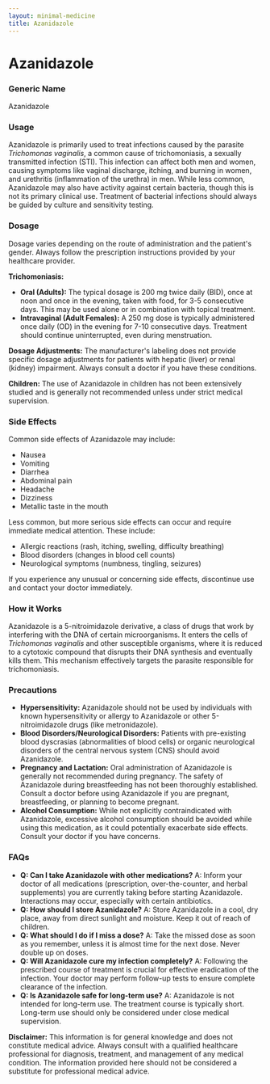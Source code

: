 ```yaml
---
layout: minimal-medicine
title: Azanidazole
---
```


# Azanidazole
### Generic Name
Azanidazole

### Usage
Azanidazole is primarily used to treat infections caused by the parasite *Trichomonas vaginalis*, a common cause of trichomoniasis, a sexually transmitted infection (STI).  This infection can affect both men and women, causing symptoms like vaginal discharge, itching, and burning in women, and urethritis (inflammation of the urethra) in men.  While less common, Azanidazole may also have activity against certain bacteria, though this is not its primary clinical use.  Treatment of bacterial infections should always be guided by culture and sensitivity testing.

### Dosage
Dosage varies depending on the route of administration and the patient's gender.  Always follow the prescription instructions provided by your healthcare provider.

**Trichomoniasis:**

* **Oral (Adults):**  The typical dosage is 200 mg twice daily (BID), once at noon and once in the evening, taken with food, for 3-5 consecutive days.  This may be used alone or in combination with topical treatment.
* **Intravaginal (Adult Females):** A 250 mg dose is typically administered once daily (OD) in the evening for 7-10 consecutive days.  Treatment should continue uninterrupted, even during menstruation.

**Dosage Adjustments:**  The manufacturer's labeling does not provide specific dosage adjustments for patients with hepatic (liver) or renal (kidney) impairment.  Always consult a doctor if you have these conditions.

**Children:**  The use of Azanidazole in children has not been extensively studied and is generally not recommended unless under strict medical supervision.

### Side Effects
Common side effects of Azanidazole may include:

* Nausea
* Vomiting
* Diarrhea
* Abdominal pain
* Headache
* Dizziness
* Metallic taste in the mouth

Less common, but more serious side effects can occur and require immediate medical attention.  These include:

* Allergic reactions (rash, itching, swelling, difficulty breathing)
* Blood disorders (changes in blood cell counts)
* Neurological symptoms (numbness, tingling, seizures)

If you experience any unusual or concerning side effects, discontinue use and contact your doctor immediately.

### How it Works
Azanidazole is a 5-nitroimidazole derivative, a class of drugs that work by interfering with the DNA of certain microorganisms. It enters the cells of *Trichomonas vaginalis* and other susceptible organisms, where it is reduced to a cytotoxic compound that disrupts their DNA synthesis and eventually kills them. This mechanism effectively targets the parasite responsible for trichomoniasis.

### Precautions
* **Hypersensitivity:** Azanidazole should not be used by individuals with known hypersensitivity or allergy to Azanidazole or other 5-nitroimidazole drugs (like metronidazole).
* **Blood Disorders/Neurological Disorders:** Patients with pre-existing blood dyscrasias (abnormalities of blood cells) or organic neurological disorders of the central nervous system (CNS) should avoid Azanidazole.
* **Pregnancy and Lactation:** Oral administration of Azanidazole is generally not recommended during pregnancy. The safety of Azanidazole during breastfeeding has not been thoroughly established. Consult a doctor before using Azanidazole if you are pregnant, breastfeeding, or planning to become pregnant.
* **Alcohol Consumption:**  While not explicitly contraindicated with Azanidazole, excessive alcohol consumption should be avoided while using this medication, as it could potentially exacerbate side effects.  Consult your doctor if you have concerns.


### FAQs

* **Q: Can I take Azanidazole with other medications?** A:  Inform your doctor of all medications (prescription, over-the-counter, and herbal supplements) you are currently taking before starting Azanidazole. Interactions may occur, especially with certain antibiotics.
* **Q: How should I store Azanidazole?** A: Store Azanidazole in a cool, dry place, away from direct sunlight and moisture. Keep it out of reach of children.
* **Q: What should I do if I miss a dose?** A: Take the missed dose as soon as you remember, unless it is almost time for the next dose.  Never double up on doses.
* **Q: Will Azanidazole cure my infection completely?** A:  Following the prescribed course of treatment is crucial for effective eradication of the infection.  Your doctor may perform follow-up tests to ensure complete clearance of the infection.
* **Q: Is Azanidazole safe for long-term use?** A: Azanidazole is not intended for long-term use. The treatment course is typically short.  Long-term use should only be considered under close medical supervision.

**Disclaimer:**  This information is for general knowledge and does not constitute medical advice. Always consult with a qualified healthcare professional for diagnosis, treatment, and management of any medical condition.  The information provided here should not be considered a substitute for professional medical advice.
